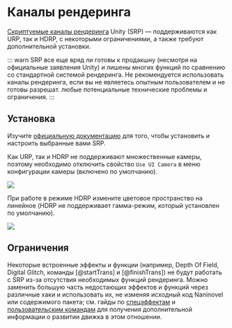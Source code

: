 # Каналы рендеринга

[Скриптуемые каналы рендеринга](https://docs.unity3d.com/Manual/render-pipelines.html) Unity (SRP) — поддерживаются как URP, так и HDRP, с некоторыми ограничениями, а также требуют дополнительной установки.

::: warn
SRP все еще вряд ли готовы к продакшну (несмотря на официальные заявления Unity) и лишены многих функций по сравнению со стандартной системой рендеринга. Не рекомендуется использовать каналы рендеринга, если вы не являетесь опытным пользователем и не готовы разрешат. любые потенциальные технические проблемы и ограничения.
:::

## Установка

Изучите [официальную документацию](https://docs.unity3d.com/Manual/render-pipelines.html) для того, чтобы установить и настроить выбранные вами SRP.

Как URP, так и HDRP не поддерживают множественные камеры, поэтому необходимо отключить свойство `Use UI Camera` в меню конфигурации камеры (включено по умолчанию).

![](https://i.gyazo.com/5b70d18f028d27124bd8f4a25b2df47c.png)

При работе в режиме HDRP измените цветовое пространство на линейное (HDRP не поддерживает гамма-режим, который установлен по умолчанию).

![](https://i.gyazo.com/2c053a6e3d79f080469787b7f09ee8f3.png)

## Ограничения

Некоторые встроенные эффекты и функции (например, Depth Of Field, Digital Glitch, команды [@startTrans] и [@finishTrans]) не будут работать с SRP из-за отсутствия необходимых функций рендеринга. Можно заменить большую часть недостающих эффектов и функций через различные хаки и использовать их, не изменяя исходный код Naninovel или содержимого пакета; см. гайды по [спецэффектам](/ru/guide/special-effects.md#adding-custom-effects) и [пользовательским командам](/ru/guide/custom-commands.md) для получения дополнительной информации о развитии движка в этом отношении.